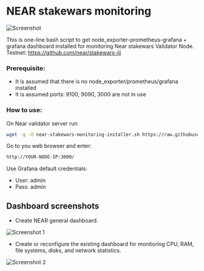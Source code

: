 # NEAR stakewars monitoring
![Screenshot](https://user-images.githubusercontent.com/29555611/182002987-32b9e884-845d-4515-8147-e8ba55094553.png)

This is one-line bash script to get node_exporter-prometheus-grafana + grafana dashboard installed for monitoring Near stakewars Validator Node.
Testnet: https://github.com/near/stakewars-iii

### Prerequisite:
- It is assumed that there is no node_exporter/prometheus/grafana installed
- It is assumed ports: 9100, 9090, 3000 are not in use

### How to use:
On Near validator server run
```bash
wget -q -O near-stakewars-monitoring-installer.sh https://raw.githubusercontent.com/davaymne/near-stakewars-monitoring/main/near-stakewars-monitoring-installer.sh && chmod +x near-stakewars-monitoring-installer.sh && sudo /bin/bash near-stakewars-monitoring-installer.sh
```
Go to you web browser and enter:
```bash
http://YOUR-NODE-IP:3000/
```
Use Grafana default credentials:

 - User: admin
 - Pass: admin



## Dashboard screenshots
-  Create NEAR general dashboard.

![Screenshot 1](https://i.ibb.co/3vNdzHb/msg-1789191181-1516.jpg)

- Create or reconfigure the existing dashboard for monitoring CPU, RAM, file systems, disks, and network statistics.

![Screenshot 2](https://i.ibb.co/C07Kc4N/msg-1789191181-1519.jpg)
